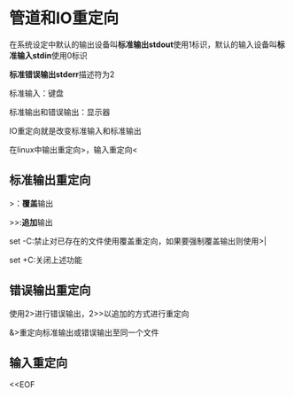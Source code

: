 # 管道和IO重定向

在系统设定中默认的输出设备叫**标准输出stdout**使用1标识，默认的输入设备叫**标准输入stdin**使用0标识

**标准错误输出stderr**描述符为2

标准输入：键盘

标准输出和错误输出：显示器

IO重定向就是改变标准输入和标准输出

在linux中输出重定向>，输入重定向<

## 标准输出重定向

\>：**覆盖**输出

\>>:**追加**输出

set -C:禁止对已存在的文件使用覆盖重定向，如果要强制覆盖输出则使用>|

set +C:关闭上述功能

## 错误输出重定向

使用2>进行错误输出，2>>以追加的方式进行重定向

&>重定向标准输出或错误输出至同一个文件

## 输入重定向

<<EOF
